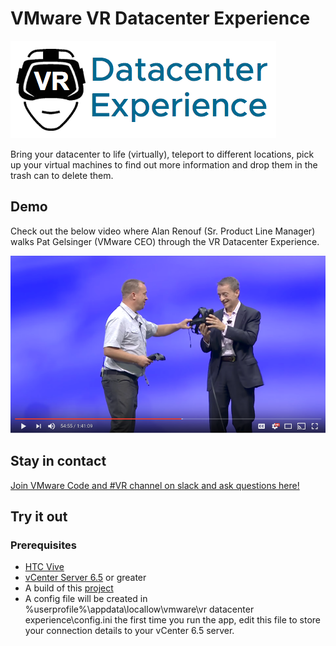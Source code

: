 # VMware VR Datacenter Experience

![VRDCEX](VR-DC-EX_Logo.png "VRDCEX")

Bring your datacenter to life (virtually), teleport to different locations, pick up your virtual machines to find out more information and drop them in the trash can to delete them.

## Demo
Check out the below video where Alan Renouf (Sr. Product Line Manager) walks Pat Gelsinger (VMware CEO) through the VR Datacenter Experience.

[![video demo](keynote.png)](https://www.youtube.com/watch?v=jOpsBClEuNs&feature=youtu.be&t=47m39s)

## Stay in contact
[Join VMware Code and #VR channel on slack and ask questions here!](https://code.vmware.com/slack/)

## Try it out

### Prerequisites

* [HTC Vive](https://www.vive.com/us/)
* [vCenter Server 6.5](https://my.vmware.com/web/vmware/info/slug/datacenter_cloud_infrastructure/vmware_vsphere/6_5) or greater
* A build of this [project](https://github.com/vmware/vr-dc-ex/releases)
* A config file will be created in %userprofile%\appdata\locallow\vmware\vr datacenter experience\config.ini the first time you run the app, edit this file to store your connection details to your vCenter 6.5 server.
